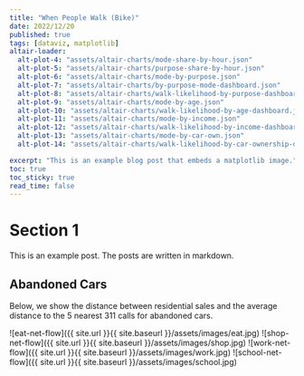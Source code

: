 ```yaml
---
title: "When People Walk (Bike)"
date: 2022/12/20
published: true
tags: [dataviz, matplotlib]
altair-loader:
  alt-plot-4: "assets/altair-charts/mode-share-by-hour.json"
  alt-plot-5: "assets/altair-charts/purpose-share-by-hour.json"
  alt-plot-6: "assets/altair-charts/mode-by-purpose.json"
  alt-plot-7: "assets/altair-charts/by-purpose-mode-dashboard.json"
  alt-plot-8: "assets/altair-charts/walk-likelihood-by-purpose-dashboard.json"
  alt-plot-9: "assets/altair-charts/mode-by-age.json"
  alt-plot-10: "assets/altair-charts/walk-likelihood-by-age-dashboard.json"
  alt-plot-11: "assets/altair-charts/mode-by-income.json"
  alt-plot-12: "assets/altair-charts/walk-likelihood-by-income-dashboard.json"
  alt-plot-13: "assets/altair-charts/mode-by-car-own.json"
  alt-plot-14: "assets/altair-charts/walk-likelihood-by-car-ownership-dashboard.json"

excerpt: "This is an example blog post that embeds a matplotlib image."
toc: true
toc_sticky: true
read_time: false
---
```

<div id="alt-plot-4"></div>
<div id="alt-plot-5"></div>
<div id="alt-plot-6"></div>
<div id="alt-plot-7"></div>
<div id="alt-plot-8"></div>
<div id="alt-plot-9"></div>
<div id="alt-plot-10"></div>
<div id="alt-plot-11"></div>
<div id="alt-plot-12"></div>
<div id="alt-plot-13"></div>
<div id="alt-plot-14"></div>

# Section 1

This is an example post. The posts are written in markdown.

## Abandoned Cars

Below, we show the distance between residential sales and the average distance to the 5 nearest 311 calls for abandoned cars.

![eat-net-flow]({{ site.url }}{{ site.baseurl }}/assets/images/eat.jpg)
![shop-net-flow]({{ site.url }}{{ site.baseurl }}/assets/images/shop.jpg)
![work-net-flow]({{ site.url }}{{ site.baseurl }}/assets/images/work.jpg)
![school-net-flow]({{ site.url }}{{ site.baseurl }}/assets/images/school.jpg)